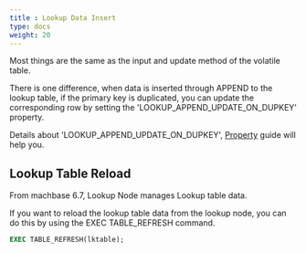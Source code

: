 ```yaml
---
title : Lookup Data Insert
type: docs
weight: 20
---
```


Most things are the same as the input and update method of the volatile table.

There is one difference, when data is inserted through APPEND to the lookup table, if the primary key is duplicated, you can update the corresponding row by setting the 'LOOKUP_APPEND_UPDATE_ON_DUPKEY' property.

Details about 'LOOKUP_APPEND_UPDATE_ON_DUPKEY', [Property](/dbms/config-monitor/property) guide will help you.


## Lookup Table Reload

From machbase 6.7, Lookup Node manages Lookup table data.

If you want to reload the lookup table data from the lookup node, you can do this by using the EXEC TABLE_REFRESH command.

```sql
EXEC TABLE_REFRESH(lktable);
```